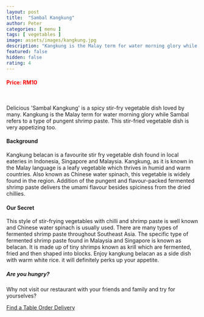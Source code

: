 ```yaml
---
layout: post
title:  "Sambal Kangkung"
author: Peter
categories: [ menu ]
tags: [ vegetables ]
image: assets/images/kangkung.jpg
description: "Kangkung is the Malay term for water morning glory while Sambal refers to a type of pungent shrimp paste. This stir-fried vegetable dish is very appetizing too."
featured: false
hidden: false
rating: 4
---
```

#### <span style="color:red"> Price: RM10</span>
<br>

Delicious 'Sambal Kangkung' is a spicy stir-fry vegetable dish loved by many. Kangkung is the Malay term for water morning glory while Sambal refers to a type of pungent shrimp paste. This stir-fried vegetable dish is very appetizing too.

#### <i class="fas fa-book"></i> Background
Kangkung belacan is a favourite stir fry vegetable dish found in local eateries in Indonesia, Singapore and Malaysia. Kangkung, as it is known in the Malay language is a leafy vegetable which thrives in humid and warm countries. Also known as Chinese water spinach, this vegetable is widely found in the region. Addition of the pungent and flavour-packed fermented shrimp paste delivers the umami flavour besides spiciness from the dried chillies.

#### <i class="far fa-thumbs-up"></i> Our Secret
This style of stir-frying vegetables with chilli and shrimp paste is well known and Chinese water spinach is usually used. There are many types of fermented shrimp paste throughout Southeast Asia. The specific type of fermented shrimp paste found in Malaysia and Singapore is known as belacan. It is made up of tiny shrimps known as krill which are fermented, fried and then shaped into blocks. Enjoy kangkung belacan as a side dish with warm white rice. it will definitely perks up your appetite.

##### Are you hungry?

<p>Why not visit our restaurant with your friends and family and try for yourselves?</p>

<a target="_blank" href="https://curryfishhouse.com/#menu" class="btn btn-danger">Find a Table  <i class="far fa-calendar-check"></i>
<a target="_blank" href="https://curryfishhouse.com/#menu" class="btn btn-warning">Order Delivery  <i class="fas fa-motorcycle"></i></a>
<br><br>
